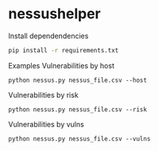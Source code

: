 # nessushelper
Install dependendencies

```bash
pip install -r requirements.txt
```
Examples
Vulnerabilities by host
```
python nessus.py nessus_file.csv --host
```
Vulnerabilities by risk
```
python nessus.py nessus_file.csv --risk
```
Vulnerabilities by vulns
```
python nessus.py nessus_file.csv --vulns
```
